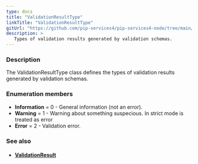 ```yaml
---
type: docs
title: "ValidationResultType"
linkTitle: "ValidationResultType"
gitUrl: "https://github.com/pip-services4/pip-services4-node/tree/main/pip-services4-data-node"
description: >
   Types of validation results generated by validation schemas.
---
```


### Description

The ValidationResultType class defines the types of validation results generated by validation schemas.

### Enumeration members

- **Information** = 0 - General information (not an error).
- **Warning** = 1 - Warning about something suspecious. In strict mode is treated as error
- **Error** = 2 - Validation error.

### See also
- #### [ValidationResult](../validation_result)
